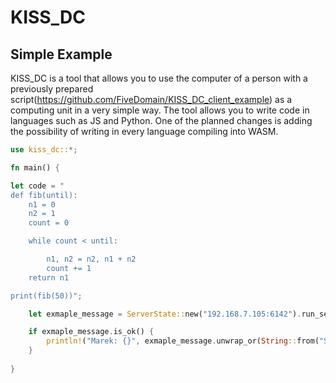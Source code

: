 # KISS_DC

## Simple Example

KISS_DC is a tool that allows you to use the computer of a person with a previously prepared script(https://github.com/FiveDomain/KISS_DC_client_example) as a computing unit in a very simple way. The tool allows you to write code in languages such as JS and Python.
One of the planned changes is adding the possibility of writing in every language compiling into WASM.

```rust
use kiss_dc::*;

fn main() {

let code = "
def fib(until):
    n1 = 0
    n2 = 1
    count = 0

    while count < until:

        n1, n2 = n2, n1 + n2
        count += 1
    return n1

print(fib(50))";

    let exmaple_message = ServerState::new("192.168.7.105:6142").run_server(code, "Madzia", "python");

    if exmaple_message.is_ok() {
        println!("Marek: {}", exmaple_message.unwrap_or(String::from("ServerFuction Crashed")));
    }
    
}

```
